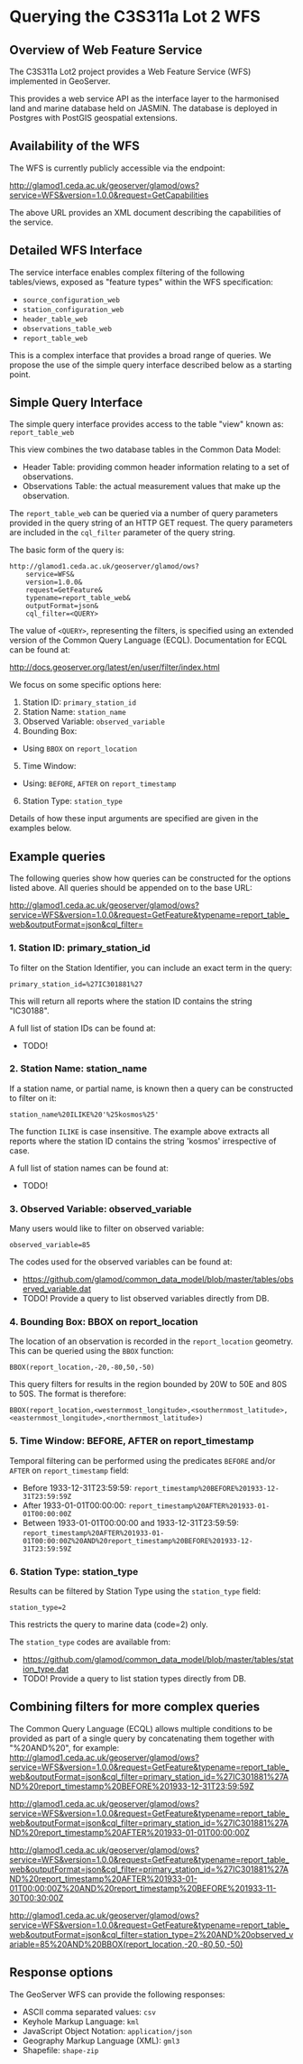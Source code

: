 # Querying the C3S311a Lot 2 WFS

## Overview of Web Feature Service

The C3S311a Lot2 project provides a Web Feature Service (WFS) implemented in GeoServer. 

This provides a web service API as the interface layer to the harmonised land and marine database held on JASMIN. The database is deployed in Postgres with PostGIS geospatial extensions.

## Availability of the WFS

The WFS is currently publicly accessible via the endpoint:

 http://glamod1.ceda.ac.uk/geoserver/glamod/ows?service=WFS&version=1.0.0&request=GetCapabilities

The above URL provides an XML document describing the capabilities of the service.

## Detailed WFS Interface

The service interface enables complex filtering of the following tables/views, exposed as "feature types" within the WFS specification:

 - `source_configuration_web`
 - `station_configuration_web`
 - `header_table_web`
 - `observations_table_web`
 - `report_table_web`

This is a complex interface that provides a broad range of queries. We propose the use of the simple query interface described below as a starting point.

## Simple Query Interface

The simple query interface provides access to the table "view" known as: `report_table_web`

This view combines the two database tables in the Common Data Model:

 - Header Table: providing common header information relating to a set of observations.
 - Observations Table: the actual measurement values that make up the observation.
 
The `report_table_web` can be queried via a number of query parameters provided in the query string of an HTTP GET request. The query parameters are included in the `cql_filter` parameter of the query string.

The basic form of the query is:

```
http://glamod1.ceda.ac.uk/geoserver/glamod/ows?
    service=WFS&
	version=1.0.0&
	request=GetFeature&
	typename=report_table_web&
	outputFormat=json&
	cql_filter=<QUERY>
```

The value of `<QUERY>`, representing the filters, is specified using an extended version of the Common Query Language (ECQL). Documentation for ECQL can be found at:

 http://docs.geoserver.org/latest/en/user/filter/index.html

We focus on some specific options here:

 1. Station ID: `primary_station_id`
 2. Station Name: `station_name`
 3. Observed Variable: `observed_variable`
 4. Bounding Box: 
  - Using `BBOX` on `report_location`
 5. Time Window:
  - Using: `BEFORE`, `AFTER` on `report_timestamp`
 6. Station Type: `station_type`
  
Details of how these input arguments are specified are given in the examples below.
  
## Example queries

The following queries show how queries can be constructed for the options listed above. All queries should be appended on to the base URL:

 http://glamod1.ceda.ac.uk/geoserver/glamod/ows?service=WFS&version=1.0.0&request=GetFeature&typename=report_table_web&outputFormat=json&cql_filter=

### 1. Station ID: primary_station_id

To filter on the Station Identifier, you can include an exact term in the query:

 `primary_station_id=%27IC301881%27`

This will return all reports where the station ID contains the string "IC30188". 

A full list of station IDs can be found at:

 * TODO!

### 2. Station Name: station_name

If a station name, or partial name, is known then a query can be constructed to filter on it:

 `station_name%20ILIKE%20'%25kosmos%25'`
 
The function `ILIKE` is case insensitive. The example above extracts all reports where the station ID contains the string 'kosmos' irrespective of case.

A full list of station names can be found at:

 * TODO!

### 3. Observed Variable: observed_variable

Many users would like to filter on observed variable:

 `observed_variable=85`
 
The codes used for the observed variables can be found at:

 * https://github.com/glamod/common_data_model/blob/master/tables/observed_variable.dat
 * TODO! Provide a query to list observed variables directly from DB.

### 4. Bounding Box: BBOX on report_location

The location of an observation is recorded in the `report_location` geometry. This can be queried using the `BBOX` function:

 `BBOX(report_location,-20,-80,50,-50)`
 
This query filters for results in the region bounded by 20W to 50E and 80S to 50S. The format is therefore:

 `BBOX(report_location,<westernmost_longitude>,<southernmost_latitude>,<easternmost_longitude>,<northernmost_latitude>)`

### 5. Time Window: BEFORE, AFTER on report_timestamp

Temporal filtering can be performed using the predicates `BEFORE` and/or `AFTER` on `report_timestamp` field:

- Before  1933-12-31T23:59:59: 
  `report_timestamp%20BEFORE%201933-12-31T23:59:59Z`
- After   1933-01-01T00:00:00: 
  `report_timestamp%20AFTER%201933-01-01T00:00:00Z`
- Between 1933-01-01T00:00:00 and 1933-12-31T23:59:59:
  `report_timestamp%20AFTER%201933-01-01T00:00:00Z%20AND%20report_timestamp%20BEFORE%201933-12-31T23:59:59Z`

### 6. Station Type: station_type

Results can be filtered by Station Type using the `station_type` field:

 `station_type=2`
 
This restricts the query to marine data (code=2) only.
 
The `station_type` codes are available from:

 * https://github.com/glamod/common_data_model/blob/master/tables/station_type.dat
 * TODO! Provide a query to list station types directly from DB.

## Combining filters for more complex queries

The Common Query Language (ECQL) allows multiple conditions to be provided as part of a single query by concatenating them together with "%20AND%20", for example:
 http://glamod1.ceda.ac.uk/geoserver/glamod/ows?service=WFS&version=1.0.0&request=GetFeature&typename=report_table_web&outputFormat=json&cql_filter=primary_station_id=%27IC301881%27AND%20report_timestamp%20BEFORE%201933-12-31T23:59:59Z

 http://glamod1.ceda.ac.uk/geoserver/glamod/ows?service=WFS&version=1.0.0&request=GetFeature&typename=report_table_web&outputFormat=json&cql_filter=primary_station_id=%27IC301881%27AND%20report_timestamp%20AFTER%201933-01-01T00:00:00Z

 http://glamod1.ceda.ac.uk/geoserver/glamod/ows?service=WFS&version=1.0.0&request=GetFeature&typename=report_table_web&outputFormat=json&cql_filter=primary_station_id=%27IC301881%27AND%20report_timestamp%20AFTER%201933-01-01T00:00:00Z%20AND%20report_timestamp%20BEFORE%201933-11-30T00:30:00Z

 http://glamod1.ceda.ac.uk/geoserver/glamod/ows?service=WFS&version=1.0.0&request=GetFeature&typename=report_table_web&outputFormat=json&cql_filter=station_type=2%20AND%20observed_variable=85%20AND%20BBOX(report_location,-20,-80,50,-50)


## Response options

The GeoServer WFS can provide the following responses:

 - ASCII comma separated values: `csv`
 - Keyhole Markup Language: `kml`
 - JavaScript Object Notation: `application/json`
 - Geography Markup Language (XML): `gml3`
 - Shapefile: `shape-zip`
